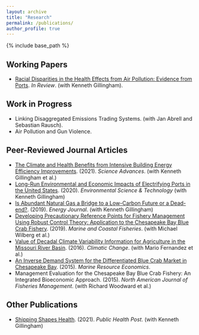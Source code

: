 ```yaml
---
layout: archive
title: "Research"
permalink: /publications/
author_profile: true
---
```


{% include base_path %}

## Working Papers

- [Racial Disparities in the Health Effects from Air Pollution: Evidence from Ports](/publication/2021-port-health). *In Review*. (with Kenneth Gillingham).

## Work in Progress

- Linking Disaggregated Emissions Trading Systems. (with Jan Abrell and Sebastian Rausch).
- Air Pollution and Gun Violence.

## Peer-Reviewed Journal Articles

- [The Climate and Health Benefits from Intensive Building Energy Efficiency Improvements](/publication/2021-energy-efficiency). (2021). *Science Advances*. (with Kenneth Gillingham et al.)
- [Long-Run Environmental and Economic Impacts of Electrifying Ports in the United States](/publication/2020-port-electrification). (2020). *Environmental Science & Technology* (with Kenneth Gillingham)
- [Is Abundant Natural Gas a Bridge to a Low-Carbon Future or a Dead-end?](/publication/2019-natural-gas). (2019). *Energy Journal*. (with Kenneth Gillingham)
- [Developing Precautionary Reference Points for Fishery Management Using Robust Control Theory: Application to the Chesapeake Bay Blue Crab Fishery](/publication/2019-robust-fishery). (2019). *Marine and Coastal Fisheries*. (with Michael Wilberg et al.)
- [Value of Decadal Climate Variability Information for Agriculture in the Missouri River Basin](/publication/2016-dcv). (2016). *Climatic Change*. (with Mario Fernandez et al.)
- [An Inverse Demand System for the Differentiated Blue Crab Market in Chesapeake Bay](/publication/2015-fish-demand). (2015). *Marine Resource Economics*.
- Management Evaluation for the Chesapeake Bay Blue Crab Fishery: An Integrated Bioeconomic Approach. (2015). *North American Journal of Fisheries Management*. (with Richard Woodward et al.)

## Other Publications

- [Shipping Shapes Health](https://www.publichealthpost.org/research/shipping-shapes-health/). (2021). *Public Health Post*. (with Kenneth Gillingham)
